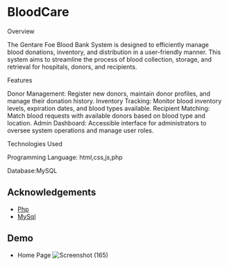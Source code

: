 
# BloodCare

Overview

The Gentare Foe Blood Bank System is designed to efficiently manage blood donations, inventory, and distribution in a user-friendly manner. This system aims to streamline the process of blood collection, storage, and retrieval for hospitals, donors, and recipients.

Features

Donor Management: Register new donors, maintain donor profiles, and manage their donation history.
Inventory Tracking: Monitor blood inventory levels, expiration dates, and blood types available.
Recipient Matching: Match blood requests with available donors based on blood type and location.
Admin Dashboard: Accessible interface for administrators to oversee system operations and manage user roles.

Technologies Used

Programming Language: html,css,js,php

Database:MySQL



## Acknowledgements

 - [Php ](https://www.php.net/)
 - [MySql](https://www.w3schools.com/MySQL/default.asp)

## Demo

 - Home Page
![Screenshot (165)](https://github.com/ArthPatel007/bloodcare/assets/111559578/0a251f6f-d5a5-4ea7-b991-d85b73314d81)


